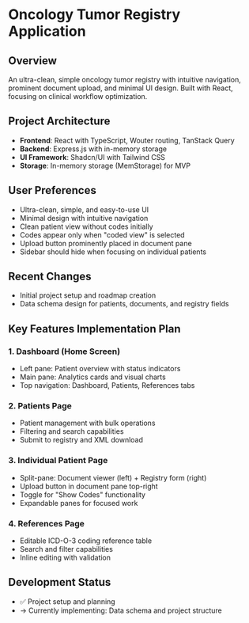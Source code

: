 # Oncology Tumor Registry Application

## Overview
An ultra-clean, simple oncology tumor registry with intuitive navigation, prominent document upload, and minimal UI design. Built with React, focusing on clinical workflow optimization.

## Project Architecture
- **Frontend**: React with TypeScript, Wouter routing, TanStack Query
- **Backend**: Express.js with in-memory storage
- **UI Framework**: Shadcn/UI with Tailwind CSS
- **Storage**: In-memory storage (MemStorage) for MVP

## User Preferences
- Ultra-clean, simple, and easy-to-use UI
- Minimal design with intuitive navigation
- Clean patient view without codes initially
- Codes appear only when "coded view" is selected
- Upload button prominently placed in document pane
- Sidebar should hide when focusing on individual patients

## Recent Changes
- Initial project setup and roadmap creation
- Data schema design for patients, documents, and registry fields

## Key Features Implementation Plan

### 1. Dashboard (Home Screen)
- Left pane: Patient overview with status indicators
- Main pane: Analytics cards and visual charts
- Top navigation: Dashboard, Patients, References tabs

### 2. Patients Page
- Patient management with bulk operations
- Filtering and search capabilities
- Submit to registry and XML download

### 3. Individual Patient Page
- Split-pane: Document viewer (left) + Registry form (right)
- Upload button in document pane top-right
- Toggle for "Show Codes" functionality
- Expandable panes for focused work

### 4. References Page
- Editable ICD-O-3 coding reference table
- Search and filter capabilities
- Inline editing with validation

## Development Status
- ✅ Project setup and planning
- → Currently implementing: Data schema and project structure